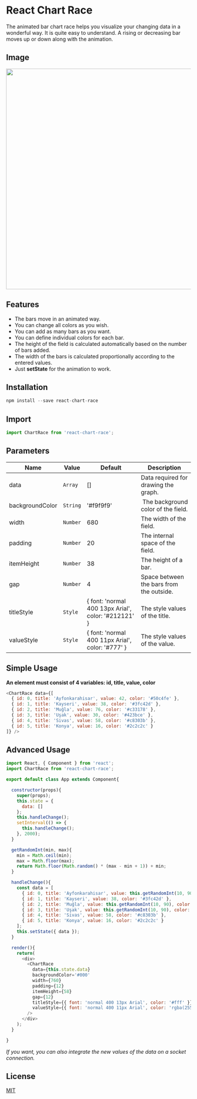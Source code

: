 # React Chart Race

The animated bar chart race helps you visualize your changing data in a wonderful way. It is quite easy to understand. A rising or decreasing bar moves up or down along with the animation.

## Image

<img src="https://github.com/ugurdalkiran/react-chart-race/blob/master/demo.gif" width="600">

## Features

* The bars move in an animated way.
* You can change all colors as you wish.
* You can add as many bars as you want.
* You can define individual colors for each bar.
* The height of the field is calculated automatically based on the number of bars added.
* The width of the bars is calculated proportionally according to the entered values.
* Just **setState** for the animation to work.

## Installation

```js
npm install --save react-chart-race
```

## Import

```js
import ChartRace from 'react-chart-race';
```

## Parameters

Name | Value | Default | Description
--- | --- | --- | ---
data | `Array` | [] | Data required for drawing the graph.
backgroundColor | `String` | '#f9f9f9' | The background color of the field.
width | `Number` | 680 | The width of the field.
padding | `Number` | 20 | The internal space of the field.
itemHeight | `Number` | 38 | The height of a bar.
gap | `Number` | 4 | Space between the bars from the outside.
titleStyle | `Style` | { font: 'normal 400 13px Arial', color: '#212121' } | The style values of the title.
valueStyle | `Style` | { font: 'normal 400 11px Arial', color: '#777' } | The style values of the value.

## Simple Usage

**An element must consist of 4 variables: id, title, value, color**

```js
<ChartRace data={[
  { id: 0, title: 'Ayfonkarahisar', value: 42, color: '#50c4fe' },
  { id: 1, title: 'Kayseri', value: 38, color: '#3fc42d' },
  { id: 2, title: 'Muğla', value: 76, color: '#c33178' },
  { id: 3, title: 'Uşak', value: 30, color: '#423bce' },
  { id: 4, title: 'Sivas', value: 58, color: '#c8303b' },
  { id: 5, title: 'Konya', value: 16, color: '#2c2c2c' }
]} />
```

## Advanced Usage

```js
import React, { Component } from 'react';
import ChartRace from 'react-chart-race';

export default class App extends Component{

  constructor(props){
    super(props);
    this.state = {
      data: []
    };
    this.handleChange();
    setInterval(() => {
      this.handleChange();
    }, 2000);
  }

  getRandomInt(min, max){
    min = Math.ceil(min);
    max = Math.floor(max);
    return Math.floor(Math.random() * (max - min + 1)) + min;
  }

  handleChange(){
    const data = [
      { id: 0, title: 'Ayfonkarahisar', value: this.getRandomInt(10, 90), color: '#50c4fe' },
      { id: 1, title: 'Kayseri', value: 38, color: '#3fc42d' },
      { id: 2, title: 'Muğla', value: this.getRandomInt(10, 90), color: '#c33178' },
      { id: 3, title: 'Uşak', value: this.getRandomInt(10, 90), color: '#423bce' },
      { id: 4, title: 'Sivas', value: 58, color: '#c8303b' },
      { id: 5, title: 'Konya', value: 16, color: '#2c2c2c' }
    ];
    this.setState({ data });
  }

  render(){
    return(
      <div>
        <ChartRace
          data={this.state.data}
          backgroundColor='#000'
          width={760}
          padding={12}
          itemHeight={58}
          gap={12}
          titleStyle={{ font: 'normal 400 13px Arial', color: '#fff' }}
          valueStyle={{ font: 'normal 400 11px Arial', color: 'rgba(255,255,255, 0.42)' }}
        />
      </div>
    );
  }

}
```

*If you want, you can also integrate the new values of the data on a socket connection.*

## License

[MIT](https://github.com/ugurdalkiran/react-chart-race/blob/master/LICENSE)